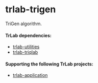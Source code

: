 # trlab-trigen

TriGen algorithm.

#### TrLab dependencies:
- [trlab-utilities](https://github.com/davgutavi/trlab-utilities)
- [trlab-triqlab](https://github.com/davgutavi/trlab-triqlab)

#### Supporting the following TrLab projects:
- [trlab-application](https://github.com/davgutavi/trlab-application)